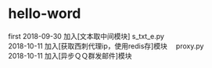 # hello-word
first
2018-09-30 加入[文本取中间模块]  s_txt_e.py<br>
2018-10-11 加入[获取西刺代理ip，使用redis存]模块　 proxy.py<br>
2018-10-11 加入[异步ＱＱ群发邮件]模块　 <br>
